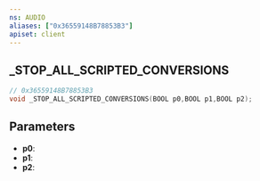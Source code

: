 ```yaml
---
ns: AUDIO
aliases: ["0x36559148B78853B3"]
apiset: client
---
```

## _STOP_ALL_SCRIPTED_CONVERSIONS

```c
// 0x36559148B78853B3
void _STOP_ALL_SCRIPTED_CONVERSIONS(BOOL p0,BOOL p1,BOOL p2);
```


## Parameters
* **p0**:
* **p1**:
* **p2**: